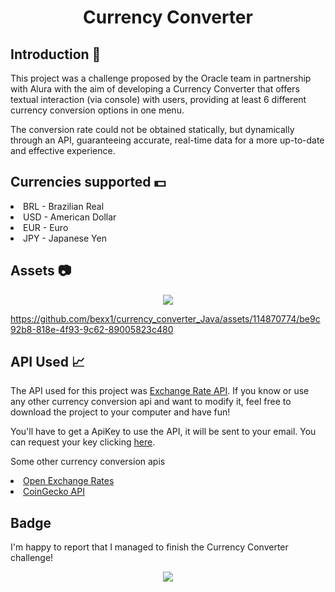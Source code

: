 <h1 align="center">Currency Converter</h1>
<h2>Introduction 📄</h2>
<p>This project was a challenge proposed by the Oracle team in partnership with Alura with the aim of developing a Currency Converter that offers textual interaction (via console) with users, providing at least 6 different currency conversion options in one menu.</p>
<p>The conversion rate could not be obtained statically, but dynamically through an API, guaranteeing accurate, real-time data for a more up-to-date and effective experience.</p>

<h2>Currencies supported 💵</h2>
<li>BRL - Brazilian Real</li>
<li>USD - American Dollar</li>
<li>EUR - Euro</li>
<li>JPY - Japanese Yen</li>

<h2>Assets 📷</h2>
<div align="center">
  <img src="https://github.com/bexx1/currency_converter_Java/assets/114870774/a80fd4cd-e161-450f-b40a-d90f08ca7649"/>
</div>

https://github.com/bexx1/currency_converter_Java/assets/114870774/be9c92b8-818e-4f93-9c62-89005823c480

<h2>API Used 📈</h2>
<p>The API used for this project was <a href="https://www.exchangerate-api.com/" target="_blank">Exchange Rate API</a>. If you know or use any other currency conversion api and want to modify it, feel free to download the project to your computer and have fun!</p>
<p>You'll have to get a ApiKey to use the API, it will be sent to your email. You can request your key clicking <a href="https://app.exchangerate-api.com/sign-up" target="_blank">here</a>.</p>
<p>Some other currency conversion apis</p>
<li><a href="https://openexchangerates.org/" target="_blank">Open Exchange Rates</a></li>
<li><a href="https://www.coingecko.com/en/api" target="_blank">CoinGecko API</a></li>

<h2>Badge</h2>
<p>I'm happy to report that I managed to finish the Currency Converter challenge!</p>
<div align="center">
  <img src="https://github.com/bexx1/currency_converter_Java/assets/114870774/5c1badbe-af54-44ca-b449-e3dd8e450895"/>
</div>
